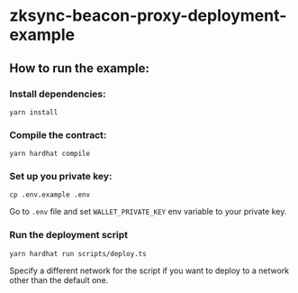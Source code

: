 # zksync-beacon-proxy-deployment-example

## How to run the example:

### Install dependencies:
```
yarn install
```

### Compile the contract:
```
yarn hardhat compile
```

### Set up you private key:
```
cp .env.example .env
```
Go to `.env` file and set `WALLET_PRIVATE_KEY` env variable to your private key.

### Run the deployment script
```
yarn hardhat run scripts/deploy.ts
```
Specify a different network for the script if you want to deploy to a network other than the default one.